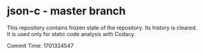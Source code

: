 # json-c - master branch

This repository contains frozen state of the repository.
Its history is cleared. It is used only for static code
analysis with Codacy.

Commit Time: 1701324547